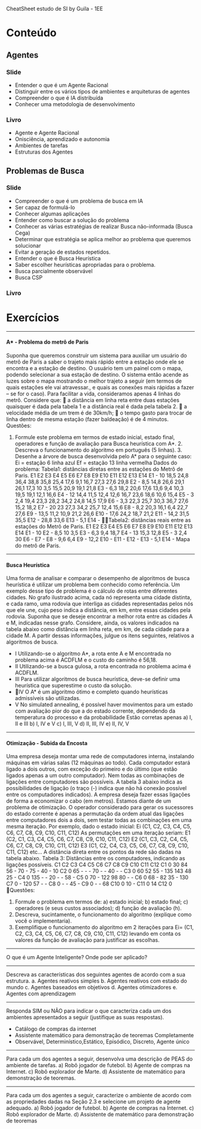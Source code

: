 CheatSheet estudo de SI by Guila - 1EE
        
# Conteúdo
## Agentes 

### Slide
* Entender o que é um Agente Racional
* Distinguir entre os vários tipos de ambientes e arquiteturas de agentes
* Compreender o que é IA distribuída
* Conhecer uma metodologia de desenvolvimento
### Livro
* Agente e Agente Racional
* Onisciência, aprendizado e autonomia
* Ambientes de tarefas
* Estruturas dos Agentes


## Problemas de Busca

### Slide
* Compreender o que é um problema de busca em IA
* Ser capaz de formulá-lo
* Conhecer algumas aplicações
* Entender como buscar a solução do problema
* Conhecer as várias estratégias de realizar Busca não-informada (Busca Cega)
* Determinar que estratégia se aplica melhor ao problema que queremos solucionar
* Evitar a geração de estados repetidos.
* Entender o que é Busca Heurística
* Saber escolher heurísticas apropriadas para o problema.
* Busca parcialmente observável
* Busca  CSP
### Livro


# Exercícios

***
#### A* - Problema do metrô de Paris
Suponha que queremos construir um sistema para auxiliar um usuário do metrô de Paris a saber o trajeto mais rápido entre a estação onde ele se encontra e a estação de destino. O usuário tem um painel com o mapa, podendo selecionar a sua estação de destino. O sistema então acende as luzes sobre o mapa mostrando o melhor trajeto a seguir (em termos de quais estações ele vai atravessar., e quais as conexões mais rápidas a fazer – se for o caso). Para facilitar a vida, consideramos apenas 4 linhas do metrô.
Considere que:  a distância em linha reta entre duas estações quaisquer é dada pela tabela 1 e a
distância real é dada pela tabela 2.  a  velocidade média de um trem é de 30km/h;  o tempo gasto para trocar de linha dentro de mesma estação (fazer baldeação) é
de 4 minutos.
Questões:
1. Formule este problema em termos de estado inicial, estado final, operadores
e função de avaliação para Busca heurística com A*. 2. Descreva o funcionamento do algoritmo em português (5 linhas). 3. Desenhe a árvore de busca desenvolvida pelo A* para o seguinte caso:
Ei = estação 6 linha azul Ef = estação 13 linha vermelha
Dados do problema:
Tabela1: distâncias diretas entre as estações do Metrô de Paris.
E1 E2 E3 E4 E5 E6 E7 E8 E9 E10 E11 E12 E13 E14 E1 - 10 18,5 24,8 36,4 38,8 35,8 25,4 17,6 9,1 16,7 27,3 27,6 29,8 E2 - 8,5 14,8 26,6 29,1 26,1 17,3 10 3,5 15,5 20,9 19,1 21,8 E3 - 6,3 18,2 20,6 17,6 13,6 9,4 10,3 19,5 19,1 12,1 16,6 E4 - 12 14,4 11,5 12,4 12,6 16,7 23,6 18,6 10,6 15,4 E5 - 3 2,4 19,4 23,3 28,2 34,2 24,8 14,5 17,9 E6 - 3,3 22,3 25,7 30,3 36,7 27,6 15,2 18,2 E7 - 20 23 27,3 34,2 25,7 12,4 15,6 E8 - 8,2 20,3 16,1 6,4 22,7 27,6 E9 - 13,5 11,2 10,9 21,2 26,6 E10 - 17,6 24,2 18,7 21,2 E11 - 14,2 31,5 35,5 E12 - 28,8 33,6 E13 - 5,1 E14 -
Tabela2: distâncias reais entre as estações do Metrô de Paris.
E1 E2 E3 E4 E5 E6 E7 E8 E9 E10 E11 E12 E13 E14 E1 - 10 E2 - 8,5 10 3,5 E3 - 6,3 9,4 18,7 E4 - 13 15,3 12,8 E5 - 3 2,4 30 E6 - E7 - E8 - 9,6 6,4 E9 - 12,2 E10 - E11 - E12 - E13 - 5,1 E14 -
Mapa do metrô de Paris.


***
#### Busca Heurística
Uma forma de analisar e comparar o desempenho de algoritmos de busca heurística é utilizar um problema bem conhecido como referência. Um exemplo desse tipo de problema é o cálculo de rotas entre diferentes cidades. No grafo ilustrado acima, cada nó representa uma cidade distinta, e cada ramo, uma rodovia que interliga as cidades representadas pelos nós que ele une, cujo peso indica a distância, em km, entre essas cidades pela rodovia. Suponha que se deseje encontrar a melhor rota entre as cidades A e M, indicadas nesse grafo. Considere, ainda, os valores indicados na tabela abaixo como distância em linha reta, em km, de cada cidade para a cidade M.
A partir dessas informações, julgue os itens seguintes, relativos a algoritmos de busca.
* I Utilizando-se o algoritmo A*, a rota ente A e M encontrada no problema acima é ACDFLM e o custo do caminho é 56,18.
* II Utilizando-se a busca gulosa, a rota encontrada no problema acima é ACDFLM.
* III Para utilizar algoritmos de busca heurística, deve-se definir uma heurística que superestime o custo da solução.
* IV O A* é um algoritmo ótimo e completo quando heurísticas admissíveis são utilizadas.
* V No simulated annealing, é possível haver movimentos para um estado com avaliação pior do que a do estado corrente, dependendo da temperatura do processo e da probabilidade Estão corretas apenas
a) I, II e III b) I, IV e V c) I, III, V d) II, III, IV e) II, IV, V

***

#### Otimização - Subida da Encosta
Uma empresa deseja montar uma rede de computadores interna, instalando máquinas em várias salas (12 máquinas ao todo). Cada computador estará ligado a dois outros, com exceção do primeiro e do último (que estão ligados apenas a um outro computador). Nem todas as combinações de ligações entre computadores são possíveis. A tabela 3 abaixo indica as possibilidades de ligação (o traço (-) indica que não há conexão possível entre os computadores indicados). A empresa deseja fazer essas ligações de forma a economizar o cabo (em metros). Estamos diante de um problema de otimização. O operador considerado para gerar os sucessores do estado corrente é apenas a permutação da ordem atual das ligações entre computadores dois a dois, sem testar todas as combinações em uma mesma iteração. Por exemplo, dado o estado inicial: Ei (C1, C2, C3, C4, C5, C6, C7, C8, C9, C10, C11, C12)
As permutações em uma iteração seriam: E1 (C2, C1, C3, C4, C5, C6, C7, C8, C9, C10, C11, C12) E2 (C1, C3, C2, C4, C5, C6, C7, C8, C9, C10, C11, C12) E3 (C1, C2, C4, C3, C5, C6, C7, C8, C9, C10, C11, C12) etc... A distância direta entre os pontos da rede são dadas na tabela abaixo.
Tabela 3: Distâncias entre os computadores, indicando as ligações possíveis.
C1 C2 C3 C4 C5 C6 C7 C8 C9 C10 C11 C12
C1 0 30 84 56 - 70 - 75 - 40 - 10 C2 0 65 - - - 70 - - 40 - - C3 0 60 52 55 - 135 143 48 25 - C4 0 135 - - 20 - - 58 - C5 0 70 - 122 98 80 - - C6 0 68 - 82 35 - 130 C7 0 - 120 57 - - C8 0 - - 45 - C9 0 - - 68 C10 0 10 - C11 0 14 C12 0
Questões:
1. Formule o problema em termos de:
a) estado inicial; b) estado final; c) operadores (e seus custos associados); d) função de avaliação (h).
2. Descreva, sucintamente, o funcionamento do algoritmo (explique como você
o implementaria).
3. Exemplifique o funcionamento do algoritmo em 2 iterações para
Ei= (C1, C2, C3, C4, C5, C6, C7, C8, C9, C10, C11, C12)
levando em conta os valores da função de avaliação para justificar as
escolhas.
***

O que é um Agente Inteligente? Onde pode ser aplicado?

***
Descreva as características dos seguintes agentes de acordo com a sua
estrutura.
a. Agentes reativos simples b. Agentes reativos com estado do mundo c. Agentes baseados em objetivos d. Agentes otimizadores e. Agentes com aprendizagem

***
Responda SIM ou NÃO para indicar o que caracteriza cada um dos
ambientes apresentados a seguir (justifique as suas respostas).
* Catálogo de compras da internet
* Assistente matemático para demonstração de teoremas 
Completamente 
* Observável, Determinístico,Estático, Episódico, Discreto, Agente único

*** 
Para cada um dos agentes a seguir, desenvolva uma descrição de PEAS do ambiente de tarefas.
a) Robô jogador de futebol. b) Agente de compras na Internet. c) Robô explorador de Marte. d) Assistente de matemático para demonstração de teoremas.

***
Para cada um dos agentes a seguir, caracterize o ambiente de acordo com as propriedades dadas na Seção 2.3 e selecione um projeto de agente adequado.
a) Robô jogador de futebol. b) Agente de compras na Internet. c) Robô explorador de Marte. d) Assistente de matemático para demonstração de teoremas

